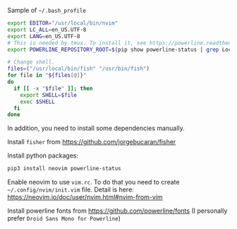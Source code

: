 Sample of `~/.bash_profile`

```bash
export EDITOR="/usr/local/bin/nvim"
export LC_ALL=en_US.UTF-8
export LANG=en_US.UTF-8
# This is needed by tmux. To install it, see https://powerline.readthedocs.io/en/latest/installation/osx.html#python-package
export POWERLINE_REPOSITORY_ROOT=$(pip show powerline-status | grep Location | cut -d ' ' -f 2)

# Change shell.
files=("/usr/local/bin/fish" "/usr/bin/fish")
for file in "${files[@]}"
do
  if [[ -x "$file" ]]; then
    export SHELL=$file
    exec $SHELL
  fi
done
```

In addition, you need to install some dependencies manually.

Install `fisher` from https://github.com/jorgebucaran/fisher

Install python packages:
```bash
pip3 install neovim powerline-status
```

Enable neovim to use `vim.rc`. To do that you need to create `~/.config/nvim/init.vim` file. Detail is here: https://neovim.io/doc/user/nvim.html#nvim-from-vim

Install powerline fonts from https://github.com/powerline/fonts (I personally prefer `Droid Sans Mono for Powerline`)
